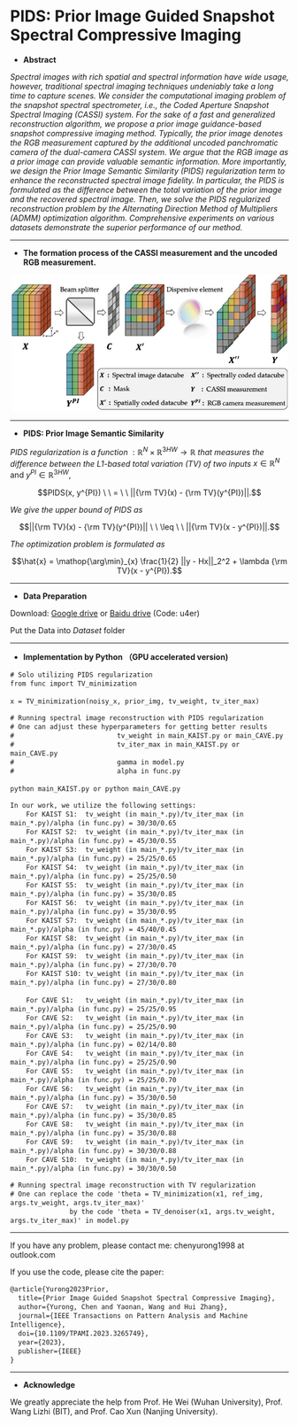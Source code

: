 # PIDS: Prior Image Guided Snapshot Spectral Compressive Imaging

- **Abstract**

*Spectral images with rich spatial and spectral information have wide usage, however, traditional spectral imaging techniques undeniably take a long time to capture scenes. We consider the computational imaging problem of the snapshot spectral spectrometer, i.e., the Coded Aperture Snapshot Spectral Imaging (CASSI) system. For the sake of a fast and generalized reconstruction algorithm, we propose a prior image guidance-based snapshot compressive imaging method. Typically, the prior image denotes the RGB measurement captured by the additional uncoded panchromatic camera of the dual-camera CASSI system. We argue that the RGB image as a prior image can provide valuable semantic information. More importantly, we design the Prior Image Semantic Similarity (PIDS) regularization term to enhance the reconstructed spectral image fidelity. In particular, the PIDS is formulated as the difference between the total variation of the prior image and the recovered spectral image. Then, we solve the PIDS regularized reconstruction problem by the Alternating Direction Method of Multipliers (ADMM) optimization algorithm. Comprehensive experiments on various datasets demonstrate the superior performance of our method.*

---

- **The formation process of the CASSI measurement and the uncoded RGB measurement.**
<div align=center><img width="500" height="246" src="https://github.com/YurongChen1998/Prior-Image-Guided-Snapshot-Spectral-Compressive-Imaging/blob/main/img/Fig1.jpg"/></div>

---

- **PIDS: Prior Image Semantic Similarity**

*PIDS regularization is a function* $: \mathbb{R}^{N} \times \mathbb{R}^{3HW} \rightarrow \mathbb{R}$ *that measures the difference between the L1-based total variation (TV) of two inputs* $x \in \mathbb{R}^{N}$ and $y^{PI} \in \mathbb{R}^{3HW}$,

$$PIDS(x, y^{PI}) \ \ = \ \ ||{\rm TV}(x) - {\rm TV}(y^{PI})||.$$

*We give the upper bound of PIDS as*

$$||{\rm TV}(x) - {\rm TV}(y^{PI})|| \ \ \leq \ \ ||{\rm TV}(x - y^{PI})||.$$

*The optimization problem is formulated as* 

$$\hat{x} = \mathop{\arg\min}_{x} \frac{1}{2} ||y - Hx||_2^2 +  \lambda {\rm TV}(x - y^{PI}).$$

---

- **Data Preparation**

Download: [Google drive](https://drive.google.com/drive/folders/17LzFSdVCU2p0pfxbyghjZJw2nlf0yN97?usp=sharing) or [Baidu drive](https://pan.baidu.com/s/1mdLWXgvzkmQscfZu4t4M7A) (Code: u4er)

Put the Data into *Dataset* folder

---

- **Implementation by Python （GPU accelerated version)**

```
# Solo utilizing PIDS regularization
from func import TV_minimization

x = TV_minimization(noisy_x, prior_img, tv_weight, tv_iter_max)
```


```
# Running spectral image reconstruction with PIDS regularization
# One can adjust these hyperparameters for getting better results
#                          tv_weight in main_KAIST.py or main_CAVE.py
#                          tv_iter_max in main_KAIST.py or main_CAVE.py
#                          gamma in model.py
#                          alpha in func.py

python main_KAIST.py or python main_CAVE.py
```

```
In our work, we utilize the following settings:
    For KAIST S1:  tv_weight (in main_*.py)/tv_iter_max (in main_*.py)/alpha (in func.py) = 30/30/0.65
    For KAIST S2:  tv_weight (in main_*.py)/tv_iter_max (in main_*.py)/alpha (in func.py) = 45/30/0.55
    For KAIST S3:  tv_weight (in main_*.py)/tv_iter_max (in main_*.py)/alpha (in func.py) = 25/25/0.65
    For KAIST S4:  tv_weight (in main_*.py)/tv_iter_max (in main_*.py)/alpha (in func.py) = 25/25/0.50
    For KAIST S5:  tv_weight (in main_*.py)/tv_iter_max (in main_*.py)/alpha (in func.py) = 35/30/0.85
    For KAIST S6:  tv_weight (in main_*.py)/tv_iter_max (in main_*.py)/alpha (in func.py) = 35/30/0.95
    For KAIST S7:  tv_weight (in main_*.py)/tv_iter_max (in main_*.py)/alpha (in func.py) = 45/40/0.45
    For KAIST S8:  tv_weight (in main_*.py)/tv_iter_max (in main_*.py)/alpha (in func.py) = 27/30/0.45
    For KAIST S9:  tv_weight (in main_*.py)/tv_iter_max (in main_*.py)/alpha (in func.py) = 27/30/0.70
    For KAIST S10: tv_weight (in main_*.py)/tv_iter_max (in main_*.py)/alpha (in func.py) = 27/30/0.80

    For CAVE S1:   tv_weight (in main_*.py)/tv_iter_max (in main_*.py)/alpha (in func.py) = 25/25/0.95
    For CAVE S2:   tv_weight (in main_*.py)/tv_iter_max (in main_*.py)/alpha (in func.py) = 25/25/0.90
    For CAVE S3:   tv_weight (in main_*.py)/tv_iter_max (in main_*.py)/alpha (in func.py) = 02/14/0.80
    For CAVE S4:   tv_weight (in main_*.py)/tv_iter_max (in main_*.py)/alpha (in func.py) = 25/25/0.90
    For CAVE S5:   tv_weight (in main_*.py)/tv_iter_max (in main_*.py)/alpha (in func.py) = 25/25/0.70
    For CAVE S6:   tv_weight (in main_*.py)/tv_iter_max (in main_*.py)/alpha (in func.py) = 35/30/0.50
    For CAVE S7:   tv_weight (in main_*.py)/tv_iter_max (in main_*.py)/alpha (in func.py) = 35/30/0.85
    For CAVE S8:   tv_weight (in main_*.py)/tv_iter_max (in main_*.py)/alpha (in func.py) = 35/30/0.88
    For CAVE S9:   tv_weight (in main_*.py)/tv_iter_max (in main_*.py)/alpha (in func.py) = 30/30/0.88
    For CAVE S10:  tv_weight (in main_*.py)/tv_iter_max (in main_*.py)/alpha (in func.py) = 30/30/0.50
```


```
# Running spectral image reconstruction with TV regularization
# One can replace the code 'theta = TV_minimization(x1, ref_img, args.tv_weight, args.tv_iter_max)'
               by the code 'theta = TV_denoiser(x1, args.tv_weight, args.tv_iter_max)' in model.py
```

---
If you have any problem, please contact me: chenyurong1998 at outlook.com

If you use the code, please cite the paper:
```
@article{Yurong2023Prior,
  title={Prior Image Guided Snapshot Spectral Compressive Imaging},
  author={Yurong, Chen and Yaonan, Wang and Hui Zhang},
  journal={IEEE Transactions on Pattern Analysis and Machine Intelligence},
  doi={10.1109/TPAMI.2023.3265749},
  year={2023},
  publisher={IEEE}
}
```

---

- **Acknowledge**

We greatly appreciate the help from Prof. He Wei (Wuhan University), Prof. Wang Lizhi (BIT), and Prof. Cao Xun (Nanjing University).
